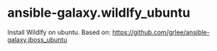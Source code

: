 ansible-galaxy.wildlfy_ubuntu
===========================

Install Wildlfy on ubuntu.
Based on: https://github.com/grlee/ansible-galaxy.jboss_ubuntu
